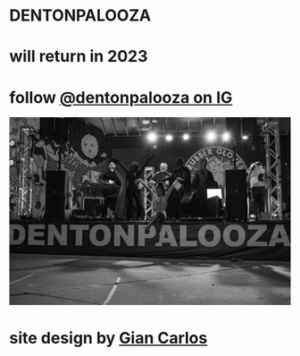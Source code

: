 # DENTONPALOOZA
# will return in 2023
# follow [@dentonpalooza on IG](https://www.instagram.com/dentonpalooza)
![palooza](/img/DSC_2670.jpg)
# site design by [Gian Carlos](https://www.giantcarlos.com/)